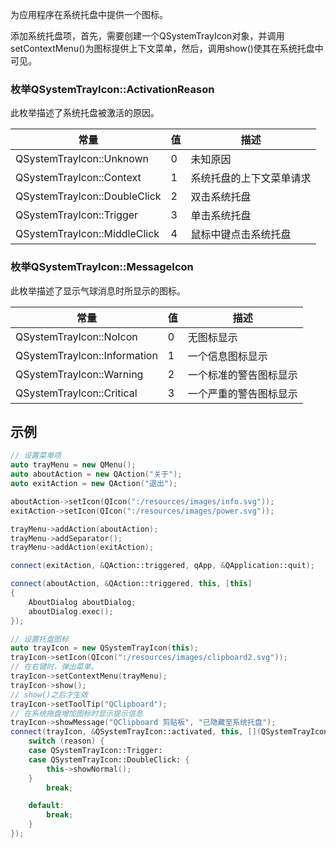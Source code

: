 为应用程序在系统托盘中提供一个图标。

添加系统托盘项，首先，需要创建一个QSystemTrayIcon对象，并调用setContextMenu()为图标提供上下文菜单，然后，调用show()使其在系统托盘中可见。

### 枚举QSystemTrayIcon::ActivationReason

此枚举描述了系统托盘被激活的原因。

| 常量                         | 值   | 描述                     |
| ---------------------------- | ---- | ------------------------ |
| QSystemTrayIcon::Unknown     | 0    | 未知原因                 |
| QSystemTrayIcon::Context     | 1    | 系统托盘的上下文菜单请求 |
| QSystemTrayIcon::DoubleClick | 2    | 双击系统托盘             |
| QSystemTrayIcon::Trigger     | 3    | 单击系统托盘             |
| QSystemTrayIcon::MiddleClick | 4    | 鼠标中键点击系统托盘     |

### 枚举QSystemTrayIcon::MessageIcon

此枚举描述了显示气球消息时所显示的图标。

| 常量                         | 值   | 描述                   |
| ---------------------------- | ---- | ---------------------- |
| QSystemTrayIcon::NoIcon      | 0    | 无图标显示             |
| QSystemTrayIcon::Information | 1    | 一个信息图标显示       |
| QSystemTrayIcon::Warning     | 2    | 一个标准的警告图标显示 |
| QSystemTrayIcon::Critical    | 3    | 一个严重的警告图标显示 |

## 示例

```cpp
// 设置菜单项
auto trayMenu = new QMenu();
auto aboutAction = new QAction("关于");
auto exitAction = new QAction("退出");

aboutAction->setIcon(QIcon(":/resources/images/info.svg"));
exitAction->setIcon(QIcon(":/resources/images/power.svg"));

trayMenu->addAction(aboutAction);
trayMenu->addSeparator();
trayMenu->addAction(exitAction);

connect(exitAction, &QAction::triggered, qApp, &QApplication::quit);

connect(aboutAction, &QAction::triggered, this, [this]
{
    AboutDialog aboutDialog;
    aboutDialog.exec();
});

// 设置托盘图标
auto trayIcon = new QSystemTrayIcon(this);
trayIcon->setIcon(QIcon(":/resources/images/clipboard2.svg"));
// 在右键时，弹出菜单。
trayIcon->setContextMenu(trayMenu);
trayIcon->show();
// show()之后才生效
trayIcon->setToolTip("QClipboard");
// 在系统拖盘增加图标时显示提示信息
trayIcon->showMessage("QClipboard 剪贴板", "已隐藏至系统托盘");
connect(trayIcon, &QSystemTrayIcon::activated, this, [](QSystemTrayIcon::ActivationReason reason){
    switch (reason) {
	case QSystemTrayIcon::Trigger:
	case QSystemTrayIcon::DoubleClick: {
		this->showNormal();
	}
		break;

	default:
		break;
	}
});
```

